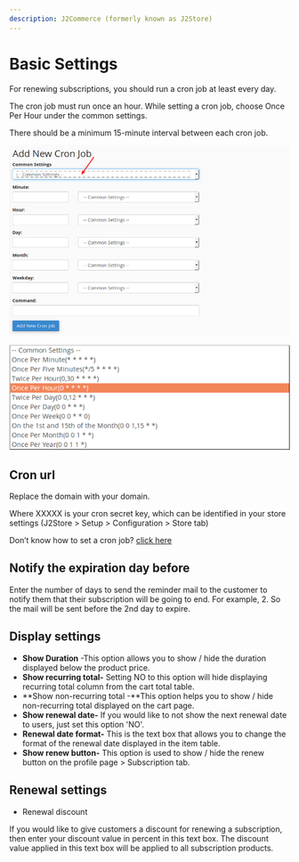 ```yaml
---
description: J2Commerce (formerly known as J2Store)
---
```


# Basic Settings

For renewing subscriptions, you should run a cron job at least every day.

The cron job must run once an hour. While setting a cron job, choose Once Per Hour under the common settings.

There should be a minimum 15-minute interval between each cron job.

![subscription](https://raw.githubusercontent.com/j2store/doc-images/master/subscriptions-and-memberships/basic-settings/subscription-cron.png)

![subscription once hour](https://raw.githubusercontent.com/j2store/doc-images/master/subscriptions-and-memberships/basic-settings/subscription-cron-once-hour.png)

## Cron url <a href="#cron-url" id="cron-url"></a>

Replace the domain with your domain.

Where XXXXX is your cron secret key, which can be identified in your store settings (J2Store > Setup > Configuration > Store tab)

Don’t know how to set a cron job? [click here](https://docs.j2commerce.com/general/how-to-set-cron-job-on-your-server)

## Notify the expiration day before <a href="#notify-expire-day-before" id="notify-expire-day-before"></a>

Enter the number of days to send the reminder mail to the customer to notify them that their subscription will be going to end. For example, 2. So the mail will be sent before the 2nd day to expire.

## Display settings <a href="#display-settings" id="display-settings"></a>

* **Show Duration** -This option allows you to show / hide the duration displayed below the product price.
* **Show recurring total-** Setting NO to this option will hide displaying recurring total column from the cart total table.
* \*\*Show non-recurring total -\*\*This option helps you to show / hide non-recurring total displayed on the cart page.
* **Show renewal date-** If you would like to not show the next renewal date to users, just set this option 'NO'.
* **Renewal date format-** This is the text box that allows you to change the format of the renewal date displayed in the item table.
* **Show renew button-** This option is used to show / hide the renew button on the profile page > Subscription tab.

## Renewal settings <a href="#renewal-settings" id="renewal-settings"></a>

* Renewal discount

If you would like to give customers a discount for renewing a subscription, then enter your discount value in percent in this text box. The discount value applied in this text box will be applied to all subscription products.
